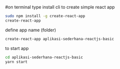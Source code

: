 #on terminal type
install cli to create simple react app
```sh
sudo npm install -g create-react-app
create-react-app
```

define app name (folder)
```sh 
create-react-app aplikasi-sederhana-reactjs-basic

```
to start app 
```sh
cd aplikasi-sederhana-reactjs-basic
yarn start
```